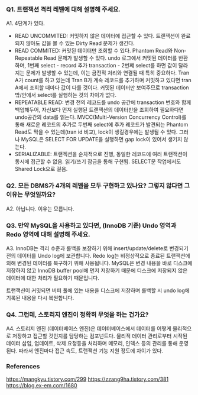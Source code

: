 ### Q1. 트랜잭션 격리 레벨에 대해 설명해 주세요.
A1. 4단계가 있다.
- READ UNCOMMITED: 커밋하지 않은 데이터에 접근할 수 있다. 트랜잭션이 완료되지 않아도 값을 볼 수 있는 Dirty Read 문제가 생긴다. 
- READ COMMITED: 커밋된 데이터만 조회할 수 있다. Phantom Read와 Non-Repeatable Read 문제가 발생할 수 있다. undo 로그에서 커밋된 데이터를 반환하며, 1번째 select - record 추가 transaction - 2번쨰 select를 하면 값이 달라지는 문제가 발생할 수 있는데, 이는 금전적 처리와 연결될 때 특히 중요하다. Tran A가 count를 하고 있는데 Tran B가 계속 레코드를 추가하며 커밋하고 있다면 tran A에서 조회할 때마다 값이 다를 것이다. 커밋된 데이터만 보여주므로 transaction 밖/안에서 select를 실행하는 것의 차이가 없다.
- REPEATABLE READ: 변경 전의 레코드를 undo 공간에 transaction 번호와 함께 백업해두어, 자신보다 먼저 실행된 트랜잭션의 데이터만을 조회하여 필요하다면 undo공간의 data를 읽는다. MVCC(Multi-Version Concurrency Control)를 통해 새로운 레코드의 추가로 두번째 select에 추가 레코드가 발견되는 Phantom Read도 막을 수 있는데(tran id 비교), lock이 생길경우에는 발생될 수 있다. 그러나 MySQL은 SELECT FOR UPDATE을 실행하면 gap lock이 있어서 생기지 않는다.
- SERIALIZABLE: 트랜젝션을 순차적으로 진행, 동일한 레코드에 여러 트랜잭션이 동시에 접근할 수 없음. 읽기/쓰기 잠금을 통해 구현됨. SELECT문 작업에서도 Shared Lock으로 걸음.

### Q2. 모든 DBMS가 4개의 레벨을 모두 구현하고 있나요? 그렇지 않다면 그 이유는 무엇일까요?
A2. 아닙니다. 이유는 모릅니다. 

### Q3. 만약 MySQL을 사용하고 있다면, (InnoDB 기준) Undo 영역과 Redo 영역에 대해 설명해 주세요.
A3. InnoDB는 격리 수준과 롤백을 보장하기 위해 insert/update/delete로 변경되기 전의 데이터를 Undo log에 보관합니다. Redo log는 비정상적으로 종료된 트랜잭션에 의해 변경된 데이터를 복구하기 위해 사용됩니다. MySQL은 변경 내용을 바로 디스크에 저장하지 않고 InnoDB buffer pool에 먼저 저장하기 때문에 디스크에 저장되지 않은 데이터에 대한 처리가 필요하기 때문입니다.

트랜잭션이 커밋되면 버퍼 풀에 있는 내용을 디스크에 저장하며 롤백할 시 undo log에 기록된 내용을 다시 복원합니다.

### Q4. 그런데, 스토리지 엔진이 정확히 무엇을 하는 건가요?
A4. 스토리지 엔진 (데이터베이스 엔진)은 데이터베이스에서 데이터를 어떻게 물리적으로 저장하고 접근할 것인지를 담당하는 컴포넌트다. 물리적 데이터 관리로부터 시작된 데이터 삽입, 업데이트, 삭제 요청등을 처리하며 메모리, 인덱스 등의 관리를 통해 운영된다. 따라서 엔진마다 접근 속도, 트랜잭션 기능 지원 정도에 차이가 있다.

### References
https://mangkyu.tistory.com/299
https://zzang9ha.tistory.com/381
https://blog.ex-em.com/1680